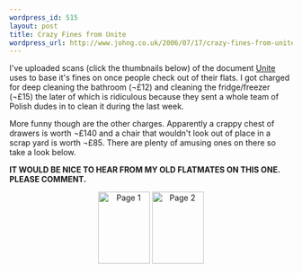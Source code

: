 ```yaml
--- 
wordpress_id: 515
layout: post
title: Crazy Fines from Unite
wordpress_url: http://www.johng.co.uk/2006/07/17/crazy-fines-from-unite/
---
```

I've uploaded scans (click the thumbnails below) of the document <a href="http://www.unite-students.co.uk">Unite</a> uses to base it's fines on once people check out of their flats. I got charged for deep cleaning the bathroom (¬£12) and cleaning the fridge/freezer (¬£15) the later of which is ridiculous because they sent a whole team of Polish dudes in to clean it during the last week.

More funny though are the other charges. Apparently a crappy chest of drawers is worth ¬£140 and a chair that wouldn't look out of place in a scrap yard is worth ¬£85. There are plenty of amusing ones on there so take a look below.

<strong>IT WOULD BE NICE TO HEAR FROM MY OLD FLATMATES ON THIS ONE. PLEASE COMMENT.</strong>
<div align="center"><a href="http://www.johng.co.uk/wp-content/uploads/2006/07/1qual.jpg"><img width="92" height="128" alt="Page 1" id="image301" src="http://www.johng.co.uk/wp-content/uploads/2006/07/1qual.thumbnail.jpg" /></a>  <a href="http://www.johng.co.uk/wp-content/uploads/2006/07/2qual.jpg"><img width="92" height="128" id="image303" alt="Page 2" src="http://www.johng.co.uk/wp-content/uploads/2006/07/2qual.thumbnail.jpg" /></a></div>
